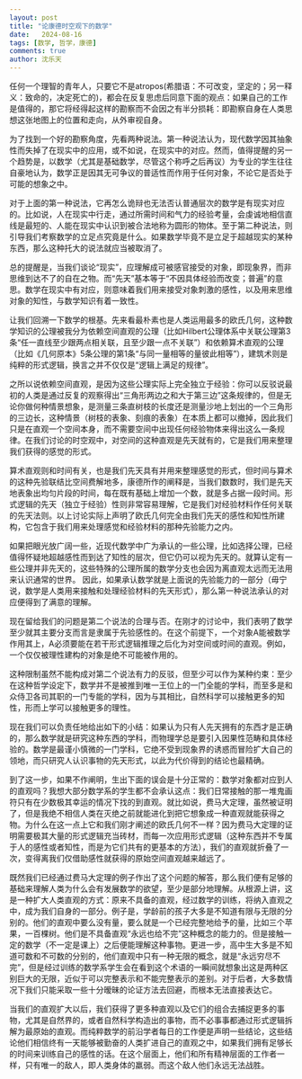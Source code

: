 ```yaml
---
layout: post
title: "论康德时空观下的数学"
date:   2024-08-16
tags: [数学, 哲学，康德]
comments: true
author: 沈乐天
---
```

任何一个理智的青年人，只要它不是atropos(希腊语：不可改变，坚定的；另一释义：致命的，决定死亡的)，都会在反复思虑后同意下面的观点：如果自己的工作是值得的，那它将经得起这样的勘察而不会因之有半分损耗：即勘察自身在人类思想这张地图上的位置和走向，从外审视自身。

为了找到一个好的勘察角度，先看两种说法。第一种说法认为，现代数学因其抽象性而失掉了在现实中的应用，或不如说，在现实中的对应。然而，值得提醒的另一个趋势是，以数学（尤其是基础数学，尽管这个称呼之后再议）为专业的学生往往自豪地认为，数学正是因其无可争议的普适性而作用于任何对象，不论它是否处于可能的想象之中。

对于上面的第一种说法，它再怎么诡辩也无法否认普通层次的数学是有现实对应的。比如说，人在现实中行走，通过所需时间和气力的经验考量，会虔诚地相信直线是最短的、人能在现实中认识到被合法地称为圆形的物体。至于第二种说法，则引导我们考察数学的立足点究竟是什么。如果数学毕竟不是立足于超越现实的某种东西，那么这种托大的说法就应当被取消了。

总的提醒是，当我们谈论“现实”，应理解成可被感官接受的对象，即现象界，而非思维到达不了的自在之物。而“先天”基本等于“不因具体经验而改变；普遍”的意思。数学在现实中有对应，则意味着我们用来接受对象刺激的感性，以及用来思维对象的知性，与数学知识有着一致性。

让我们回溯一下数学的根基。先来看最朴素也是人类运用最多的欧氏几何，这种数学知识的公理被我分为依赖空间直观的公理（比如Hilbert公理体系中关联公理第3条“任一直线至少跟两点相关联，且至少跟一点不关联”）和依赖算术直观的公理（比如《几何原本》5条公理的第1条“与同一量相等的量彼此相等”），建筑术则是纯粹的形式逻辑，换言之并不仅仅是“逻辑上满足的规律”。

之所以说依赖空间直观，是因为这些公理实际上完全独立于经验：你可以反驳说最初的人类是通过反复的观察得出“三角形两边之和大于第三边”这条规律的，但是无论你做何种情景想象，是测量三条直树枝的长度还是测量沙地上划出的一个三角形的三边长，这种情景（树枝的表象、刻痕的表象）在本质上都可以撤掉，因此我们只是在直观一个空间本身，而不需要空间中出现任何经验物体来得出这么一条规律。在我们讨论的时空观中，对空间的这种直观是先天就有的，它是我们用来整理我们获得的感觉的形式。

算术直观则和时间有关，也是我们先天具有并用来整理感觉的形式，但时间与算术的这种先验联结比空间费解地多，康德所作的阐释是，当我们数数时，我们是先天地表象出均匀片段的时间，每在既有基础上增加一个数，就是多占据一段时间。形式逻辑的先天（独立于经验）性则非常容易理解，它是我们对经验材料作任何关联的先天法则。以上讨论实际上声明了欧氏几何完全由我们先天的感性和知性所建构，它包含于我们用来处理感觉和经验材料的那种先验能力之内。

如果把眼光放广阔一些，近现代数学中广为承认的一些公理，比如选择公理，已经值得怀疑地超越感性而到达了知性的层次，但它仍可以视为先天的。就算认定有一些公理并非先天的，这些特殊的公理所属的数学分支也会因为离直观太远而无法用来认识通常的世界。
因此，如果承认数学就是上面说的先验能力的一部分（毋宁说，数学是人类用来接触和处理经验材料的先天形式），那么第一种说法承认的对应便得到了满意的理解。

现在留给我们的问题是第二个说法的合理与否。在刚才的讨论中，我们表明了数学至少就其主要分支而言是隶属于先验感性的。在这个前提下，一个对象A能被数学作用其上，A必须要能在若干形式逻辑推理之后化为对空间或时间的直观。例如，一个仅仅被理性建构的对象是绝不可能被作用的。

这种限制虽然不能构成对第二个说法有力的反驳，但至少可以作为某种约束：至少在这种哲学设定下，数学并不是被推到唯一王位上的一门全能的学科，而至多是和众侍卫各司其职的一门专能的学科，因为与其相比，自然科学可以接触更多的知性，形而上学可以接触更多的理性。

现在我们可以负责任地给出如下的小结：如果认为只有人先天拥有的东西才是正确的，那么数学就是研究这种东西的学科，而物理学总是要引入因果性范畴和具体经验的。数学是最谨小慎微的一门学科，它绝不受到现象界的诱惑而冒险扩大自己的领地，而只研究人认识事物的先天形式，以此为代价得到的结论也最精确。

到了这一步，如果不作阐明，生出下面的误会是十分正常的：数学对象都对应到人的直观吗？我想大部分数学系的学生都不会承认这点：我们日常接触的那一堆鬼画符只有在少数极其幸运的情况下找的到直观。就比如说，费马大定理，虽然被证明了，但是我绝不相信人类在灭绝之前就能进化到把它想象成一种直观就能获得之物。为什么在这一点上它和我们刚才阐述的欧氏几何不一样？因为费马大定理的证明需要极其大量的形式逻辑充当砖材，而每一次应用形式逻辑（这种东西并不专属于人的感性或者知性，而是为它们共有的更基本的方法），我们的直观就折叠了一次，变得离我们仅借助感性就获得的原始空间直观越来越远了。

既然我们已经通过费马大定理的例子作出了这个问题的解答，那么我们便有足够的基础来理解人类为什么会有发展数学的欲望，至少是部分地理解。从根源上讲，这是一种扩大人类直观的方式：原来不具备的直观，经过数学的训练，将纳入直观之中，成为我们自身的一部分。例子是，学龄前的孩子大多是不知道有限与无限的分别的。他们的直观中要么没有量，要么就是一个已经完整地给予的量，比如三个苹果，一百棵树。他们是不具备直观“永远也给不完”这种概念的能力的。但是接触一定的数学（不一定是课上）之后便能理解这种事物。更进一步，高中生大多是不知道可数和不可数的分别的，他们直观中只有一种无限的概念，就是“永远穷尽不完”，但是经过训练的数学系学生会在看到这个术语的一瞬间就想象出这是两种区别巨大的无限，近似于可以完整表示和不能完整表示的差别。对于后者，大多数情况下我们只能采取一些十分暧昧的论证方法去回避，而根本无法直接表达它。

当我们的直观扩大以后，我们获得了更多种直观以及它们的组合去捕捉更多的事物，尤其是自然界的，或者自然科学构造出的事物，而不必事事都通过形式逻辑拆解为最原始的直观。而纯粹数学的前沿学者每日的工作便是声明一些结论，这些结论他们相信终有一天能够被勤奋的人类扩进自己的直观之中，如果我们拥有足够长的时间来训练自己的感性的话。在这个层面上，他们和所有精神层面的工作者一样，只有唯一的敌人，即人类身体的羸弱。而这个敌人他们永远无法战胜。
